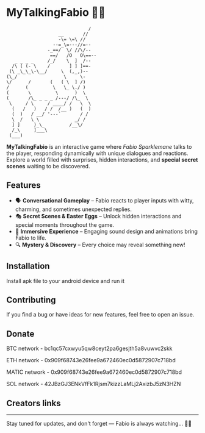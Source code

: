 # MyTalkingFabio 🦄✨
```
                              /
                   __       //
                   -\= \=\ //
                 --=_\=---//=--
               -_==/  \/ //\/--
                ==/   /O   O\==--
   _ _ _ _     /_/    \  ]  /--
  /\ ( (- \    /       ] ] ]==-
 (\ _\_\_\-\__/     \  (,_,)--
(\_/                 \     \-
\/      /       (   ( \  ] /)
/      (         \   \_ \./ )
(       \         \      )  \
(       /\_ _ _ _ /---/ /\_  \
 \     / \     / ____/ /   \  \
  (   /   )   / /  /__ )   (  )
  (  )   / __/ '---`       / /
  \  /   \ \             _/ /
  ] ]     )_\_         /__\/
  /_\     ]___\
 (___)
```

**MyTalkingFabio** is an interactive game where *Fabio Sparklemane* talks to the player, responding dynamically with unique dialogues and reactions. Explore a world filled with surprises, hidden interactions, and **special secret scenes** waiting to be discovered.  

## Features  
- 🗣️ **Conversational Gameplay** – Fabio reacts to player inputs with witty, charming, and sometimes unexpected replies.  
- 🎭 **Secret Scenes & Easter Eggs** – Unlock hidden interactions and special moments throughout the game.  
- 🌟 **Immersive Experience** – Engaging sound design and animations bring Fabio to life.  
- 🔍 **Mystery & Discovery** – Every choice may reveal something new!  

## Installation 
Install apk file to your android device and run it

## Contributing  
If you find a bug or have ideas for new features, feel free to open an issue.  

## Donate
BTC network - bc1qc57cxwyu5qw8ceyt2pa6gesjth5a8vuwvc2skk

ETH network - 0x909f68743e26fee9a672460ec0d5872907c718bd

MATIC network - 0x909f68743e26fee9a672460ec0d5872907c718bd

SOL network - 42JBzGJ3ENkVfFk1Rjsm7kizzLaMLj2AxizbJ5zN3HZN

## Creators links


---  
Stay tuned for updates, and don't forget — Fabio is always watching... 👀✨
